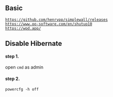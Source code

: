 ## Basic
<code>https://github.com/henrypp/simplewall/releases</code></br>
<code>https://www.oo-software.com/en/shutup10</code></br>
<code>https://wpd.app/</code>

## Disable Hibernate

#### step 1.
open `cmd` as admin

#### step 2.
```
powercfg -h off
```
